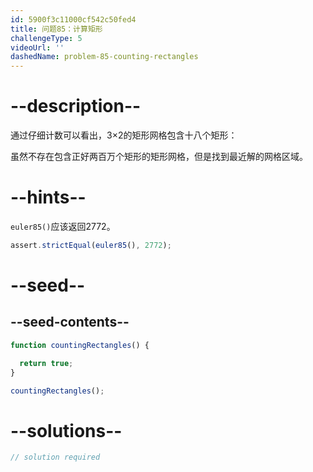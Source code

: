 ```yaml
---
id: 5900f3c11000cf542c50fed4
title: 问题85：计算矩形
challengeType: 5
videoUrl: ''
dashedName: problem-85-counting-rectangles
---
```


# --description--

通过仔细计数可以看出，3×2的矩形网格包含十八个矩形：

虽然不存在包含正好两百万个矩形的矩形网格，但是找到最近解的网格区域。

# --hints--

`euler85()`应该返回2772。

```js
assert.strictEqual(euler85(), 2772);
```

# --seed--

## --seed-contents--

```js
function countingRectangles() {

  return true;
}

countingRectangles();
```

# --solutions--

```js
// solution required
```
